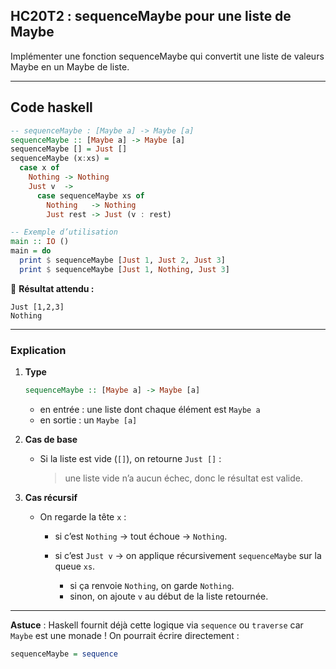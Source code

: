## HC20T2 : sequenceMaybe pour une liste de Maybe

Implémenter une fonction sequenceMaybe qui convertit une liste de valeurs Maybe en un Maybe de liste.

---

## Code haskell

```haskell
-- sequenceMaybe : [Maybe a] -> Maybe [a]
sequenceMaybe :: [Maybe a] -> Maybe [a]
sequenceMaybe [] = Just []
sequenceMaybe (x:xs) =
  case x of
    Nothing -> Nothing
    Just v  ->
      case sequenceMaybe xs of
        Nothing   -> Nothing
        Just rest -> Just (v : rest)

-- Exemple d’utilisation
main :: IO ()
main = do
  print $ sequenceMaybe [Just 1, Just 2, Just 3]
  print $ sequenceMaybe [Just 1, Nothing, Just 3]
```

🔹 **Résultat attendu :**

```
Just [1,2,3]
Nothing
```

---

### Explication

1. **Type**

   ```haskell
   sequenceMaybe :: [Maybe a] -> Maybe [a]
   ```

   * en entrée : une liste dont chaque élément est `Maybe a`
   * en sortie : un `Maybe [a]`

2. **Cas de base**

   * Si la liste est vide (`[]`), on retourne `Just []` :

     > une liste vide n’a aucun échec, donc le résultat est valide.

3. **Cas récursif**

   * On regarde la tête `x` :

     * si c’est `Nothing` → tout échoue → `Nothing`.
     * si c’est `Just v` → on applique récursivement `sequenceMaybe` sur la queue `xs`.

       * si ça renvoie `Nothing`, on garde `Nothing`.
       * sinon, on ajoute `v` au début de la liste retournée.

---

**Astuce** : Haskell fournit déjà cette logique via `sequence` ou `traverse` car `Maybe` est une monade !
On pourrait écrire directement :

```haskell
sequenceMaybe = sequence
```
